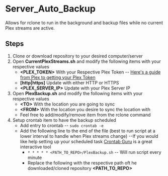 # Server_Auto_Backup
Allows for rclone to run in the background and backup files while no current Plex streams are active.

## Steps
1. Clone or download repository to your desired computer/server
2. Open **CurrentPlexStreams.sh** and modify the following items with your respective values
	- **<PLEX_TOKEN>** With your Respective Plex Token -- [Here's a guide from Plex to getting your Plex Token](https://support.plex.tv/articles/204059436-finding-an-authentication-token-x-plex-token/)
  	- **[http|https]** Update with either HTTP or HTTPS
  	- **<PLEX_SERVER_IP>** Update with your Plex Server IP
3. Open **PlexBackup.sh** and modify the following items with your respective values
	- **\<TO>** With the location you are going to sync
	- **\<FROM>** With the location you desire to sync the **<TO>** location with
	- Feel free to add/modify/remove item from the rclone command
4. Setup crontab item to have the backup scheduled
	- Add entry to crontab -- `sudo crontab -e`
	- Add the following line to the end of the file (best to run script at a lower interval to handle when Plex streams change) --If you would like help setting up your scheduled task [Crontab Guru](https://crontab.guru/) is a great interactive tool
		- `* * * * * <PATH_TO_REPO>/PlexBackup.sh` -- Will run script every minute
		- Replace the following with the respective path oft he downloaded/cloned repository **<PATH_TO_REPO>**

